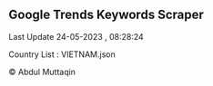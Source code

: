 

## Google Trends Keywords Scraper 
 
Last Update 24-05-2023 , 08:28:24

Country List :
VIETNAM.json



© Abdul Muttaqin 
